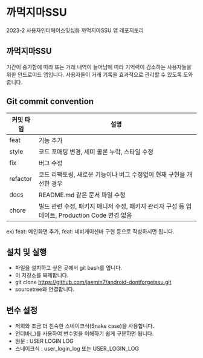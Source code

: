 # 까먹지마SSU
2023-2 사용자인터페이스및싨듭 까먹지마SSU 앱 레포지토리

## 까먹지마SSU
기간이 증가함에 따라 또는 거래 내역이 늘어남에 따라 기억력이 감소하는 사용자들을 위한 안드로이드 앱입니다. 사용자들이 거래 기록을 효과적으로 관리할 수 있도록 도와줍니다.

## Git commit convention
| 커밋 타입 | 설명 |
| --- | --- |
| feat | 기능 추가 |
| style | 코드 포매팅 변경, 세미 콜론 누락, 스타일 수정 |
| fix | 버그 수정 |
| refactor | 코드 리팩토링, 새로운 기능이나 버그 수정없이 현재 구현을 개선한 경우 |
| docs | README.md 같은 문서 파일 수정 |
| chore | 빌드 관련 수정, 패키지 매니저 수정, 패키지 관리자 구성 등 업데이트, Production Code 변경 없음 |
ex) feat: 메인화면 추가, feat: 네비게이션바 구현 등으로 작성하시면 됩니다.

## 설치 및 실행
- 파일을 설치하고 싶은 곳에서 git bash를 엽니다.
- 이 저장소를 복제합니다.
- git clone https://github.com/jaemin7/android-dontforgetssu.git
- sourcetree와 연결합니다.

## 변수 설정
- 저희와 조금 더 친숙한 스네이크식(Snake case)을 사용합니다.
- 언더바(_)를 사용하여 변수명을 이해하기 쉽게 구분하면 됩니다.
- 원문 : USER LOGIN LOG
- 스네이크식 : user_login_log 또는 USER_LOGIN_LOG
